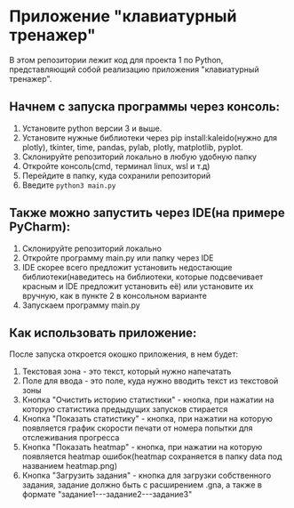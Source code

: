 # Приложение "клавиатурный тренажер"
В этом репозитории лежит код для проекта 1 по Python, представляющий собой реализацию приложения "клавиатурный тренажер". 
## Начнем с запуска программы через консоль:
1. Установите python версии 3 и выше.
2. Установите нужные библиотеки через pip install:kaleido(нужно для plotly), tkinter, time, pandas, pylab, plotly, matplotlib, pyplot.
3. Склонируйте репозиторий локально в любую удобную папку
4. Откройте консоль(cmd, терминал linux, wsl и т.д)
5. Перейдите в папку, куда сохранили репозиторий
6. Введите `python3 main.py`
## Также можно запустить через IDE(на примере PyCharm):
1. Склонируйте репозиторий локально
2. Откройте программу main.py или папку через IDE
3. IDE скорее всего предложит установить недостающие библиотеки(наведитесь на библиотеки, которые подсвечивает красным и IDE предложит установить её) или установите их вручную, как в пункте 2 в консольном варианте
4. Запускаем программу main.py
## Как использовать приложение:
После запуска откроется окошко приложения, в нем будет:
1. Текстовая зона - это текст, который нужно напечатать
2. Поле для ввода - это поле, куда нужно вводить текст из текстовой зоны
3. Кнопка "Очистить историю статистики" - кнопка, при нажатии на которую статистика предыдущих запусков стирается
4. Кнопка "Показать статистику" - кнопка, при нажатии на которую появляется график скорости печати от номера попытки для отслеживания прогресса
5. Кнопка "Показать heatmap" - кнопка, при нажатии на которую появляется heatmap ошибок(heatmap сохраняется в папку data под названием heatmap.png)
6. Кнопка "Загрузить задания" - кнопка для загрузки собственного задания, задание должно быть с расширением .gna, а также в формате "задание1---задание2---задание3"
   
